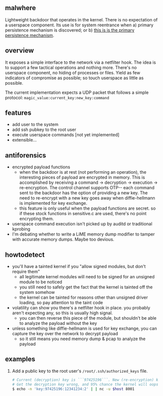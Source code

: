 ## malwhere

Lightweight backdoor that operates in the kernel. There is no expectation of a userspace component. Its use is for system reentrance when a) primary persistence mechanism is discovered; or b) [this is is the primary persistence mechanism](https://www.youtube.com/watch?v=qmJ2GVOEVFI).

## overview
It exposes a simple interface to the network via a netfilter hook. The idea is to support a few tactical operations and nothing more.
There's no userspace component, no hiding of processes or files. Yield as few indicators of compromise as possible;
so touch userspace as little as possible.

The current implementation expects a UDP packet that follows a simple protocol: ```magic_value:current_key:new_key:command```

## features
* add user to the system
* add ssh pubkey to the root user
* execute userspace commands [not yet implemented]
* extensible...

## antiforensics
* encrypted payload functions
    * when the backdoor is at rest (not performing an operation), the interesting pieces of payload are encrypted in memory.
      This is accomplished by receiving a command -> decryption -> execution -> re-encryption. The control channel supports OTP--
      each command sent to the backdoor has the option of providing a new key. The need to re-encrypt with a new key goes away
      when diffie-hellmann is implemented for key exchange.
    * this feature is only useful when the payload functions are secret. so if these stock functions in sensitive.c are used, there's no point encrypting them.
* userspace command execution isn't picked up by auditd or traditional kprobing
* I'm debating whether to write a LiME memory dump modifier to tamper with accurate memory dumps. Maybe too devious.

## howtodetect
* you'll have a tainted kernel if you "allow signed modules, but don't require them"
    * all legitimate kernel modules will need to be signed for an unsigned module to be noticed
    * you still need to safely get the fact that the kernel is tainted off the system somehow
    * the kernel can be tainted for reasons other than unsigned driver loading, so pay attention to the taint code
* volatility can show you there's a netfilter hook in place. you probably aren't expecting any, so this is usually high signal.
    * you can then reverse this piece of the module, but shouldn't be able to analyze the payload without the key
* unless something like diffie-hellmann is used for key exchange, you can capture the key over the network to decrypt payload
    * so it still means you need memory dump & pcap to analyze the payload
    
## examples
1. Add a public key to the root user's ```/root/.ssh/authorized_keys``` file.

    ```bash
    # Current (decryption) key is ```97425196```. New (re-encryption) key becomes ```12341234```.
    # Get the decryption key wrong, and 95% chance the kernel will oops.
    $ echo -n 'key:97425196:12341234:2' | | nc -u $host 8001
    ```
